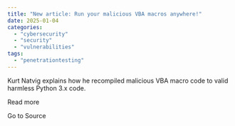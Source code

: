 ```yaml
---
title: "New article: Run your malicious VBA macros anywhere!"
date: 2025-01-04
categories: 
  - "cybersecurity"
  - "security"
  - "vulnerabilities"
tags: 
  - "penetrationtesting"
---
```


Kurt Natvig explains how he recompiled malicious VBA macro code to valid harmless Python 3.x code.  
  
Read more

Go to Source
